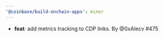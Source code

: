 ```yaml
---
'@coinbase/build-onchain-apps': minor
---
```


- **feat**: add metrics tracking to CDP links. By @0xAlecv #475
